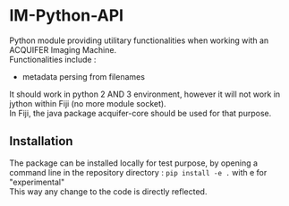 # IM-Python-API

Python module providing utilitary functionalities when working with an ACQUIFER Imaging Machine.  
Functionalities include :  
- metadata persing from filenames  

It should work in python 2 AND 3 environment, however it will not work in jython within Fiji (no more module socket).  
In Fiji, the java package acquifer-core should be used for that purpose.  

## Installation
The package can be installed locally for test purpose, by opening a command line in the repository directory : 
`pip install -e .` with e for "experimental"  
This way any change to the code is directly reflected. 